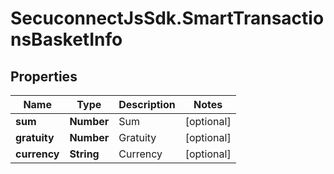 # SecuconnectJsSdk.SmartTransactionsBasketInfo

## Properties
Name | Type | Description | Notes
------------ | ------------- | ------------- | -------------
**sum** | **Number** | Sum | [optional] 
**gratuity** | **Number** | Gratuity | [optional] 
**currency** | **String** | Currency | [optional] 


